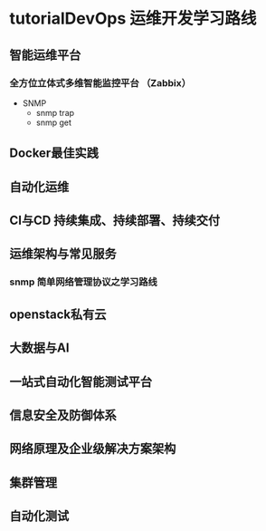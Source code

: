 # tutorialDevOps 运维开发学习路线



## 智能运维平台

### 全方位立体式多维智能监控平台 （Zabbix）

* SNMP 
  * snmp trap
  * snmp get 



## Docker最佳实践




## 自动化运维



## CI与CD 持续集成、持续部署、持续交付


## 运维架构与常见服务



### snmp 简单网络管理协议之学习路线





## openstack私有云




## 大数据与AI


## 一站式自动化智能测试平台


## 信息安全及防御体系





##  网络原理及企业级解决方案架构





## 集群管理






## 自动化测试




